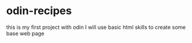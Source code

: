 # odin-recipes
this is my first project with odin
I will use basic html skills to create some base web page 